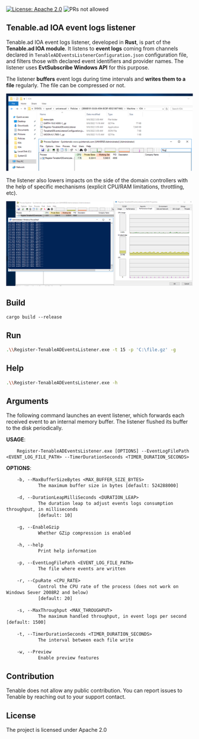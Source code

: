 [![License: Apache 2.0](https://img.shields.io/badge/license-Apache%202-blue)](https://github.com/tenable/Tenable.ad-EventsLogs-Subscriber/blob/master/LICENSE.txt)
![PRs not allowed](https://img.shields.io/badge/PRs-notallowed-brightgreen.svg)

## Tenable.ad IOA event logs listener

Tenable.ad IOA event logs listener, developed in **Rust**, is part of the **Tenable.ad IOA module**.
It listens to **event logs** coming from channels declared in `TenableADEventsListenerConfiguration.json` configuration file, and filters those with declared event identifiers and provider names. The listener uses **EvtSubscribe Windows API** for this purpose.

The listener **buffers** event logs during time intervals and **writes them to a file** regularly. The file can be compressed or not.

![Event logs listener GPO](/images/gpo.png "Event logs listener GPO")

The listener also lowers impacts on the side of the domain controllers with the help of specific mechanisms (explicit CPU/RAM limitations, throttling, etc).

![Event logs listener running](/images/run.png "Event logs listener running")

## Build

```
cargo build --release
```

## Run

```bash
.\\Register-TenableADEventsListener.exe -t 15 -p 'C:\file.gz' -g
```

## Help

```bash
.\\Register-TenableADEventsListener.exe -h
```

## Arguments

The following command launches an event listener, which forwards each received event to an internal memory
buffer. The listener flushed its buffer to the disk periodically.

**USAGE**:
```
    Register-TenableADEventsListener.exe [OPTIONS] --EventLogFilePath <EVENT_LOG_FILE_PATH> --TimerDurationSeconds <TIMER_DURATION_SECONDS>
```

**OPTIONS**:  
```
    -b, --MaxBufferSizeBytes <MAX_BUFFER_SIZE_BYTES>
            The maximum buffer size in bytes [default: 524288000]

    -d, --DurationLeapMilliSeconds <DURATION_LEAP>
            The duration leap to adjust events logs consumption throughput, in milliseconds
            [default: 10]

    -g, --EnableGzip
            Whether GZip compression is enabled

    -h, --help
            Print help information

    -p, --EventLogFilePath <EVENT_LOG_FILE_PATH>
            The file where events are written

    -r, --CpuRate <CPU_RATE>
            Control the CPU rate of the process (does not work on Windows Sever 2008R2 and below)
            [default: 20]

    -s, --MaxThroughput <MAX_THROUGHPUT>
            The maximum handled throughput, in event logs per second [default: 1500]

    -t, --TimerDurationSeconds <TIMER_DURATION_SECONDS>
            The interval between each file write

    -w, --Preview
            Enable preview features
```

## Contribution

Tenable does not allow any public contribution.
You can report issues to Tenable by reaching out to your support contact.

## License

The project is licensed under Apache 2.0